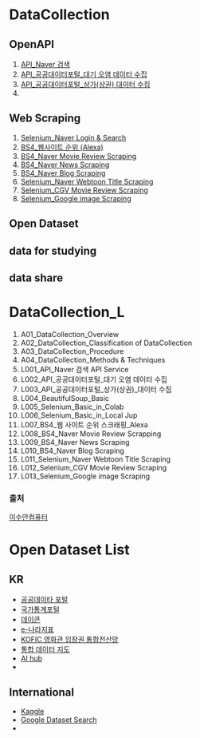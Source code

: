 # DataCollection

## OpenAPI
1. [API_Naver 검색](https://github.com/SeWonKwon/Data_Collection/blob/main/Data%20Colletion_L/L001_API_Naver%20%EA%B2%80%EC%83%89%20API%20Service.ipynb) 
2. [API_공공대이터포털_대기 오염 데이터 수집](https://github.com/SeWonKwon/Data_Collection/blob/main/Data%20Colletion_L/L002_API_%EA%B3%B5%EA%B3%B5%EB%8C%80%EC%9D%B4%ED%84%B0%ED%8F%AC%ED%84%B8_%EB%8C%80%EA%B8%B0%20%EC%98%A4%EC%97%BC%20%EB%8D%B0%EC%9D%B4%ED%84%B0%20%EC%88%98%EC%A7%91.ipynb)
3. [API_공공대이터포털_상가(상권) 대이터 수집](https://github.com/SeWonKwon/Data_Collection/blob/main/Data%20Colletion_L/L003_API_%EA%B3%B5%EA%B3%B5%EB%8C%80%EC%9D%B4%ED%84%B0%ED%8F%AC%ED%84%B8_%EC%83%81%EA%B0%80(%EC%83%81%EA%B6%8C)_%EB%8C%80%EC%9D%B4%ED%84%B0%20%EC%88%98%EC%A7%91.ipynb)
4. 

## Web Scraping
1. [Selenium_Naver Login & Search](https://github.com/SeWonKwon/Data_Collection/blob/main/Web%20Crawling/E001_Selenium_Naver%20Login%20%26%20Search.ipynb)
2. [BS4_웹사이트 순위 (Alexa)](https://github.com/SeWonKwon/Data_Collection/blob/main/Web%20Crawling/E002_BS4_%EC%9B%B9%20%EC%82%AC%EC%9D%B4%ED%8A%B8%20%EC%88%9C%EC%9C%84%20%EC%8A%A4%ED%81%AC%EB%9E%98%ED%95%91_Alexa.ipynb)
3. [BS4_Naver Movie Review Scraping](https://github.com/SeWonKwon/Data_Collection/blob/main/Web%20Crawling/E003_BS4_Naver%20Movie%20Review%20Scraping.ipynb)
4. [BS4_Naver News Scraping](https://github.com/SeWonKwon/Data_Collection/blob/main/Data%20Colletion_L/L009_BS4_Naver%20News%20Scraping.ipynb)
5. [BS4_Naver Blog Scraping](https://github.com/SeWonKwon/Data_Collection/blob/main/Data%20Colletion_L/L010_BS4_Naver%20Blog%20Scraping%20.ipynb) 
6. [Selenium_Naver Webtoon Title Scraping](https://github.com/SeWonKwon/Data_Collection/blob/main/Data%20Colletion_L/L011_Selenium_Naver%20Webtoon%20Title%20Scraping.ipynb)
7. [Selenium_CGV Movie Review Scraping](https://github.com/SeWonKwon/Data_Collection/blob/main/Data%20Colletion_L/L012_Selenium_CGV%20Movie%20Review%20Scraping.ipynb)
8. [Selenium_Google image Scraping](https://github.com/SeWonKwon/Data_Collection/blob/main/Data%20Colletion_L/L013_Selenium_Google%20image%20Scraping.ipynb)


## Open Dataset

## data for studying

## data share








# DataCollection_L
1. A01_DataCollection_Overview
2. A02_DataCollection_Classification of DataCollection
3. A03_DataCollection_Procedure
4. A04_DataCollection_Methods & Techniques
5. L001_API_Naver 검색 API Service
6. L002_API_공공대이터포털_대기 오염 데이터 수집
7. L003_API_공공대이터포털_상가(상권)_대이터 수집
8. L004_BeautifulSoup_Basic
9. L005_Selenium_Basic_in_Colab
10. L006_Selenium_Basic_in_Local Jup
11. L007_BS4_웹 사이트 순위 스크래핑_Alexa
12. L008_BS4_Naver Movie Review Scrapping
13. L009_BS4_Naver News Scraping
14. L010_BS4_Naver Blog Scraping 
15. L011_Selenium_Naver Webtoon Title Scraping
16. L012_Selenium_CGV Movie Review Scraping
17. L013_Selenium_Google image Scraping




### 출처

[이수안컴퓨터](https://www.youtube.com/playlist?list=PL7ZVZgsnLwEFbtQ9LkKkzTBRDkEz3YHsQ)


# Open Dataset List

## KR
* [공공데이타 포털](https://www.data.go.kr/)
* [국가통계포털](https://kosis.kr/index/index.do)
* [데이콘](https://dacon.io/)
* [e-나라지표](https://www.index.go.kr/main.do?cate=1)
* [KOFIC 영화관 입장권 통합전산망](https://www.kobis.or.kr/kobis/business/stat/them/findYearlyTotalList.do)
* [통합 데이터 지도](https://www.bigdata-map.kr/)
* [AI hub](https://aihub.or.kr/)
* 

## International
* [Kaggle](https://www.kaggle.com/)
* [Google Dataset Search](https://datasetsearch.research.google.com/)
* 

